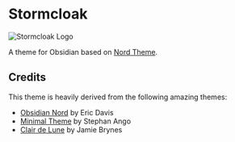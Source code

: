 # Stormcloak

![Stormcloak Logo](https://user-images.githubusercontent.com/693981/107906502-4f4c4580-6f1f-11eb-890b-4e11e2dee955.png)

A theme for Obsidian based on [Nord Theme](https://www.nordtheme.com/).

## Credits

This theme is heavily derived from the following amazing themes:

- [Obsidian Nord](https://github.com/insanum/obsidian_nord) by Eric Davis
- [Minimal Theme](https://github.com/kepano/obsidian-minimal) by Stephan Ango
- [Clair de Lune](https://github.com/jamiebrynes7/clair-de-lune-obsidian-theme) by Jamie Brynes
